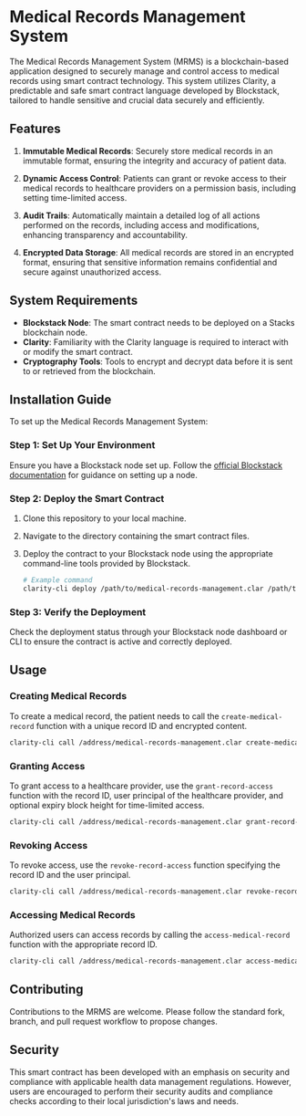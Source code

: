 # Medical Records Management System

The Medical Records Management System (MRMS) is a blockchain-based application designed to securely manage and control access to medical records using smart contract technology. This system utilizes Clarity, a predictable and safe smart contract language developed by Blockstack, tailored to handle sensitive and crucial data securely and efficiently.

## Features

1. **Immutable Medical Records**: Securely store medical records in an immutable format, ensuring the integrity and accuracy of patient data.

2. **Dynamic Access Control**: Patients can grant or revoke access to their medical records to healthcare providers on a permission basis, including setting time-limited access.

3. **Audit Trails**: Automatically maintain a detailed log of all actions performed on the records, including access and modifications, enhancing transparency and accountability.

4. **Encrypted Data Storage**: All medical records are stored in an encrypted format, ensuring that sensitive information remains confidential and secure against unauthorized access.

## System Requirements

- **Blockstack Node**: The smart contract needs to be deployed on a Stacks blockchain node.
- **Clarity**: Familiarity with the Clarity language is required to interact with or modify the smart contract.
- **Cryptography Tools**: Tools to encrypt and decrypt data before it is sent to or retrieved from the blockchain.

## Installation Guide

To set up the Medical Records Management System:

### Step 1: Set Up Your Environment

Ensure you have a Blockstack node set up. Follow the [official Blockstack documentation](https://docs.stacks.co/) for guidance on setting up a node.

### Step 2: Deploy the Smart Contract

1. Clone this repository to your local machine.
2. Navigate to the directory containing the smart contract files.
3. Deploy the contract to your Blockstack node using the appropriate command-line tools provided by Blockstack.

   ```bash
   # Example command
   clarity-cli deploy /path/to/medical-records-management.clar /path/to/output.tx
   ```

### Step 3: Verify the Deployment

Check the deployment status through your Blockstack node dashboard or CLI to ensure the contract is active and correctly deployed.

## Usage

### Creating Medical Records

To create a medical record, the patient needs to call the `create-medical-record` function with a unique record ID and encrypted content.

```bash
clarity-cli call /address/medical-records-management.clar create-medical-record '{"record-id": 123, "encrypted-content": "encrypted_data_here"}'
```

### Granting Access

To grant access to a healthcare provider, use the `grant-record-access` function with the record ID, user principal of the healthcare provider, and optional expiry block height for time-limited access.

```bash
clarity-cli call /address/medical-records-management.clar grant-record-access '{"record-id": 123, "user": "SP2H1234...ABCDEFG", "expiry": 50000}'
```

### Revoking Access

To revoke access, use the `revoke-record-access` function specifying the record ID and the user principal.

```bash
clarity-cli call /address/medical-records-management.clar revoke-record-access '{"record-id": 123, "user": "SP2H1234...ABCDEFG"}'
```

### Accessing Medical Records

Authorized users can access records by calling the `access-medical-record` function with the appropriate record ID.

```bash
clarity-cli call /address/medical-records-management.clar access-medical-record '{"record-id": 123}'
```

## Contributing

Contributions to the MRMS are welcome. Please follow the standard fork, branch, and pull request workflow to propose changes.

## Security

This smart contract has been developed with an emphasis on security and compliance with applicable health data management regulations. However, users are encouraged to perform their security audits and compliance checks according to their local jurisdiction's laws and needs.